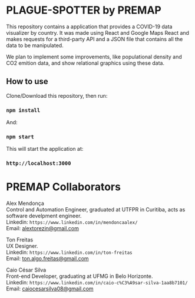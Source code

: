 # PLAGUE-SPOTTER by PREMAP

This repository contains a application that provides a COVID-19 data visualizer by country. It was made using React and Google Maps React and makes requests for a third-party API and a JSON file that contains all the data to be manipulated. <br />

We plan to implement some improvements, like populational density and CO2 emition data, and show relational graphics using these data.

## How to use

Clone/Download this repository, then run:

### `npm install`

And:

### `npm start`

This will start the application at:

### `http://localhost:3000`

# PREMAP Collaborators

Alex Mendonça<br />
Control and Automation Engineer, graduated at UTFPR in Curitiba, acts as software develpment engineer.<br />
Linkedin: `https://www.linkedin.com/in/mendoncaalex/`<br />
Email: alextorezin@gmail.com <br />

Ton Freitas<br />
UX Designer.<br />
Linkedin: `https://www.linkedin.com/in/ton-freitas`<br />
Email: ton.algo.freitas@gmail.com <br />

Caio César Silva<br />
Front-end Developer, graduating at UFMG in Belo Horizonte.<br />
Linkedin: `https://www.linkedin.com/in/caio-c%C3%A9sar-silva-1aa8b7101/`<br />
Email: caiocesarsilva08@gmail.com <br />
